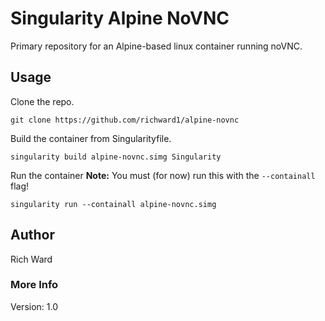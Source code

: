 # Singularity Alpine NoVNC
Primary repository for an Alpine-based linux container running noVNC.

## Usage

Clone the repo.
```
git clone https://github.com/richward1/alpine-novnc
```

Build the container from Singularityfile.
```
singularity build alpine-novnc.simg Singularity
```

Run the container
**Note:** You must (for now) run this with the ``--containall`` flag!
```
singularity run --containall alpine-novnc.simg
```

## Author
Rich Ward

### More Info
Version: 1.0

